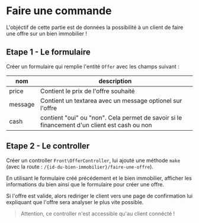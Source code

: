 # Faire une commande

L'objéctif de cette partie est de données la possibilité à un client de faire une offre sur un bien immobilier !

## Etape 1 - Le formulaire

Créer un formulaire qui remplie l'entité `Offer` avec les champs suivant :

| nom     | description                                                                                  |
| ------- | -------------------------------------------------------------------------------------------- |
| price   | Contient le prix de l'offre souhaité                                                         |
| message | Contient un textarea avec un message optionel sur l'offre                                    |
| cash    | contient "oui" ou "non". Cela permet de savoir si le financement d'un client est cash ou non |

## Etape 2 - Le controller

Créer un controller `Front\OfferController`, lui ajouté une méthode `make` (avec la route : `/{id-du-bien-immobilier}/faire-une-offre`).

En utilisant le formulaire créé précédement et le bien immobilier, afficher les informations du bien ainsi que le formulaire pour créer une offre.

Si l'offre est valide, alors rediriger le client vers une page de confirmation lui expliquant que l'offre sera analyser le plus vite possible.

> Attention, ce controller n'est accessible qu'au client connécté !

